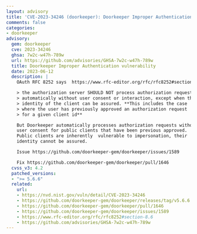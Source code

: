 ```yaml
---
layout: advisory
title: 'CVE-2023-34246 (doorkeeper): Doorkeeper Improper Authentication vulnerability'
comments: false
categories:
- doorkeeper
advisory:
  gem: doorkeeper
  cve: 2023-34246
  ghsa: 7w2c-w47h-789w
  url: https://github.com/advisories/GHSA-7w2c-w47h-789w
  title: Doorkeeper Improper Authentication vulnerability
  date: 2023-06-12
  description: |
    OAuth RFC 8252 says  https://www.rfc-editor.org/rfc/rfc8252#section-8.6

    > the authorization server SHOULD NOT process authorization requests
    > automatically without user consent or interaction, except when the
    > identity of the client can be assured. **This includes the case
    > where the user has previously approved an authorization request
    > for a given client id**

    But Doorkeeper automatically processes authorization requests without
    user consent for public clients that have been previous approved.
    Public clients are inherently  vulnerable to impersonation, their
    identity cannot be assured.

    Issue https://github.com/doorkeeper-gem/doorkeeper/issues/1589

    Fix https://github.com/doorkeeper-gem/doorkeeper/pull/1646
  cvss_v3: 4.2
  patched_versions:
  - ">= 5.6.6"
  related:
    url:
    - https://nvd.nist.gov/vuln/detail/CVE-2023-34246
    - https://github.com/doorkeeper-gem/doorkeeper/releases/tag/v5.6.6
    - https://github.com/doorkeeper-gem/doorkeeper/pull/1646
    - https://github.com/doorkeeper-gem/doorkeeper/issues/1589
    - https://www.rfc-editor.org/rfc/rfc8252#section-8.6
    - https://github.com/advisories/GHSA-7w2c-w47h-789w
---
```

